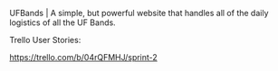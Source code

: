 UFBands | A simple, but powerful website that handles all of the daily logistics of all the UF Bands. 

Trello User Stories: 

https://trello.com/b/04rQFMHJ/sprint-2
